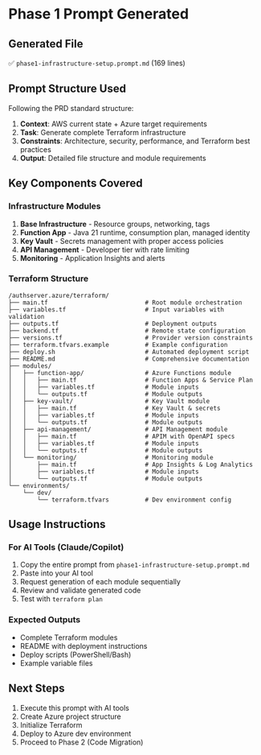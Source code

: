 # Phase 1 Prompt Generated

## Generated File
✅ `phase1-infrastructure-setup.prompt.md` (169 lines)

## Prompt Structure Used
Following the PRD standard structure:
1. **Context**: AWS current state + Azure target requirements
2. **Task**: Generate complete Terraform infrastructure
3. **Constraints**: Architecture, security, performance, and Terraform best practices
4. **Output**: Detailed file structure and module requirements

## Key Components Covered

### Infrastructure Modules
1. **Base Infrastructure** - Resource groups, networking, tags
2. **Function App** - Java 21 runtime, consumption plan, managed identity
3. **Key Vault** - Secrets management with proper access policies
4. **API Management** - Developer tier with rate limiting
5. **Monitoring** - Application Insights and alerts

### Terraform Structure
```
/authserver.azure/terraform/
├── main.tf                           # Root module orchestration
├── variables.tf                      # Input variables with validation
├── outputs.tf                        # Deployment outputs
├── backend.tf                        # Remote state configuration
├── versions.tf                       # Provider version constraints
├── terraform.tfvars.example          # Example configuration
├── deploy.sh                         # Automated deployment script
├── README.md                         # Comprehensive documentation
├── modules/
│   ├── function-app/                 # Azure Functions module
│   │   ├── main.tf                   # Function Apps & Service Plan
│   │   ├── variables.tf              # Module inputs
│   │   └── outputs.tf                # Module outputs
│   ├── key-vault/                    # Key Vault module
│   │   ├── main.tf                   # Key Vault & secrets
│   │   ├── variables.tf              # Module inputs
│   │   └── outputs.tf                # Module outputs
│   ├── api-management/               # API Management module
│   │   ├── main.tf                   # APIM with OpenAPI specs
│   │   ├── variables.tf              # Module inputs
│   │   └── outputs.tf                # Module outputs
│   └── monitoring/                   # Monitoring module
│       ├── main.tf                   # App Insights & Log Analytics
│       ├── variables.tf              # Module inputs
│       └── outputs.tf                # Module outputs
└── environments/
    └── dev/
        └── terraform.tfvars          # Dev environment config
```

## Usage Instructions

### For AI Tools (Claude/Copilot)
1. Copy the entire prompt from `phase1-infrastructure-setup.prompt.md`
2. Paste into your AI tool
3. Request generation of each module sequentially
4. Review and validate generated code
5. Test with `terraform plan`

### Expected Outputs
- Complete Terraform modules
- README with deployment instructions
- Deploy scripts (PowerShell/Bash)
- Example variable files

## Next Steps
1. Execute this prompt with AI tools
2. Create Azure project structure
3. Initialize Terraform
4. Deploy to Azure dev environment
5. Proceed to Phase 2 (Code Migration) 